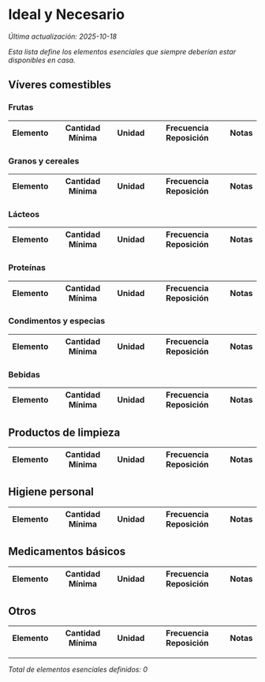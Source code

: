 # Ideal y Necesario

*Última actualización: 2025-10-18*

*Esta lista define los elementos esenciales que siempre deberían estar disponibles en casa.*

## Víveres comestibles

### Frutas

| Elemento | Cantidad Mínima | Unidad | Frecuencia Reposición | Notas |
|----------|-----------------|--------|----------------------|-------|

### Granos y cereales

| Elemento | Cantidad Mínima | Unidad | Frecuencia Reposición | Notas |
|----------|-----------------|--------|----------------------|-------|

### Lácteos

| Elemento | Cantidad Mínima | Unidad | Frecuencia Reposición | Notas |
|----------|-----------------|--------|----------------------|-------|

### Proteínas

| Elemento | Cantidad Mínima | Unidad | Frecuencia Reposición | Notas |
|----------|-----------------|--------|----------------------|-------|

### Condimentos y especias

| Elemento | Cantidad Mínima | Unidad | Frecuencia Reposición | Notas |
|----------|-----------------|--------|----------------------|-------|

### Bebidas

| Elemento | Cantidad Mínima | Unidad | Frecuencia Reposición | Notas |
|----------|-----------------|--------|----------------------|-------|

## Productos de limpieza

| Elemento | Cantidad Mínima | Unidad | Frecuencia Reposición | Notas |
|----------|-----------------|--------|----------------------|-------|

## Higiene personal

| Elemento | Cantidad Mínima | Unidad | Frecuencia Reposición | Notas |
|----------|-----------------|--------|----------------------|-------|

## Medicamentos básicos

| Elemento | Cantidad Mínima | Unidad | Frecuencia Reposición | Notas |
|----------|-----------------|--------|----------------------|-------|

## Otros

| Elemento | Cantidad Mínima | Unidad | Frecuencia Reposición | Notas |
|----------|-----------------|--------|----------------------|-------|

---
*Total de elementos esenciales definidos: 0*
